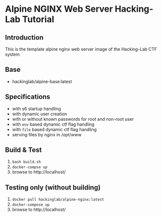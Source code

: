 # Alpine NGINX Web Server Hacking-Lab Tutorial 
## Introduction
This is the template alpine nginx web server image of the Hacking-Lab CTF system

## Base
* hackinglab/alpine-base:latest

## Specifications
* with s6 startup handling
* with dynamic user creation
* with or without known passwords for root and non-root user
* with `env` based dynamic ctf flag handling
* with `file` based dynamic ctf flag handling
* serving files by nginx in /opt/www

## Build & Test
1. `bash build.sh`
2. `docker-compse up`
3. browse to http://localhost/

## Testing only (without building)
1. `docker pull hackinglab/alpine-nginx:latest`
2. `docker-compose up`
3. browse to http://localhost/



